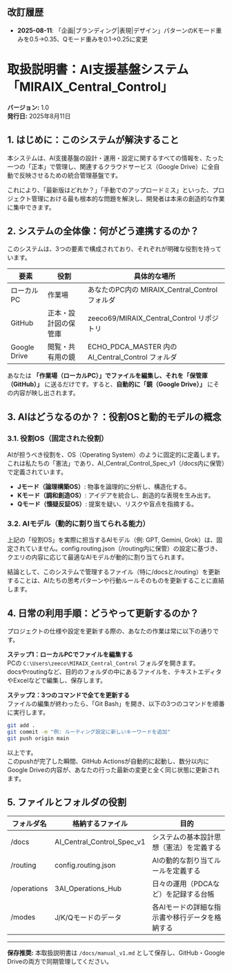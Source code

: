## 改訂履歴
- **2025-08-11**: 「企画|ブランディング|表現|デザイン」パターンのKモード重みを0.5→0.35、Qモード重みを0.1→0.25に変更

# 取扱説明書：AI支援基盤システム「MIRAIX_Central_Control」
**バージョン:** 1.0  
**発行日:** 2025年8月11日  

## 1. はじめに：このシステムが解決すること
本システムは、AI支援基盤の設計・運用・設定に関するすべての情報を、たった一つの「正本」で管理し、関連するクラウドサービス（Google Drive）に全自動で反映させるための統合管理基盤です。

これにより、「最新版はどれか？」「手動でのアップロードミス」といった、プロジェクト管理における最も根本的な問題を解決し、開発者は本来の創造的な作業に集中できます。

## 2. システムの全体像：何がどう連携するのか？
このシステムは、3つの要素で構成されており、それぞれが明確な役割を持っています。

| 要素       | 役割                   | 具体的な場所 |
|------------|------------------------|--------------|
| ローカルPC | 作業場                  | あなたのPC内の MIRAIX_Central_Control フォルダ |
| GitHub     | 正本・設計図の保管庫    | zeeco69/MIRAIX_Central_Control リポジトリ |
| Google Drive | 閲覧・共有用の鏡       | ECHO_PDCA_MASTER 内の AI_Central_Control フォルダ |

あなたは **「作業場（ローカルPC）」でファイルを編集し、それを「保管庫（GitHub）」** に送るだけです。すると、**自動的に「鏡（Google Drive）」** にその内容が映し出されます。

## 3. AIはどうなるのか？：役割OSと動的モデルの概念

### 3.1. 役割OS（固定された役割）
AIが担うべき役割を、OS（Operating System）のように固定的に定義します。これは私たちの「憲法」であり、AI_Central_Control_Spec_v1（/docs内に保管）で定義されています。

- **Jモード（論理構築OS）**: 物事を論理的に分析し、構造化する。
- **Kモード（調和創造OS）**: アイデアを統合し、創造的な表現を生み出す。
- **Qモード（懐疑反証OS）**: 提案を疑い、リスクや盲点を指摘する。

### 3.2. AIモデル（動的に割り当てられる能力）
上記の「役割OS」を実際に担当するAIモデル（例: GPT, Gemini, Grok）は、固定されていません。config.routing.json（/routing内に保管）の設定に基づき、クエリの内容に応じて最適なAIモデルが動的に割り当てられます。

結論として、このシステムで管理するファイル（特に/docsと/routing）を更新することは、AIたちの思考パターンや行動ルールそのものを更新することに直結します。

## 4. 日常の利用手順：どうやって更新するのか？
プロジェクトの仕様や設定を更新する際の、あなたの作業は常に以下の通りです。

**ステップ1：ローカルPCでファイルを編集する**  
PCの `C:\Users\zeeco\MIRAIX_Central_Control` フォルダを開きます。  
docsやroutingなど、目的のフォルダの中にあるファイルを、テキストエディタやExcelなどで編集し、保存します。

**ステップ2：3つのコマンドで全てを更新する**  
ファイルの編集が終わったら、「Git Bash」を開き、以下の3つのコマンドを順番に実行します。

```bash
git add .
git commit -m "例: ルーティング設定に新しいキーワードを追加"
git push origin main
```

以上です。  
このpushが完了した瞬間、GitHub Actionsが自動的に起動し、数分以内にGoogle Driveの内容が、あなたの行った最新の変更と全く同じ状態に更新されます。

## 5. ファイルとフォルダの役割

| フォルダ名 | 格納するファイル | 目的 |
|------------|----------------|------|
| /docs      | AI_Central_Control_Spec_v1 | システムの基本設計思想（憲法）を定義する |
| /routing   | config.routing.json | AIの動的な割り当てルールを定義する |
| /operations| 3AI_Operations_Hub | 日々の運用（PDCAなど）を記録する台帳 |
| /modes     | J/K/Qモードのデータ | 各AIモードの詳細な指示書や移行データを格納する |

---
**保存推奨:** 本取扱説明書は `/docs/manual_v1.md` として保存し、GitHub・Google Driveの両方で同期管理してください。
